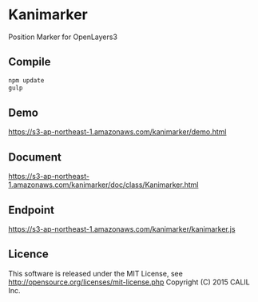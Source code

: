 # Kanimarker

Position Marker for OpenLayers3

## Compile

```bash
npm update
gulp
```

## Demo

https://s3-ap-northeast-1.amazonaws.com/kanimarker/demo.html

## Document

https://s3-ap-northeast-1.amazonaws.com/kanimarker/doc/class/Kanimarker.html

## Endpoint

https://s3-ap-northeast-1.amazonaws.com/kanimarker/kanimarker.js

## Licence

This software is released under the MIT License, see http://opensource.org/licenses/mit-license.php
Copyright (C) 2015 CALIL Inc.